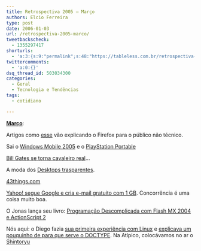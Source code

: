```yaml
---
title: Retrospectiva 2005 – Março
authors: Elcio Ferreira
type: post
date: 2006-01-03
url: /retrospectiva-2005-marco/
tweetbackscheck:
  - 1355297417
shorturls:
  - 'a:3:{s:9:"permalink";s:48:"https://tableless.com.br/retrospectiva-2005-marco";s:7:"tinyurl";s:26:"https://tinyurl.com/3cmwek6";s:4:"isgd";s:19:"https://is.gd/8F02w4";}'
twittercomments:
  - 'a:0:{}'
dsq_thread_id: 503034300
categories:
  - Geral
  - Tecnologia e Tendências
tags:
  - cotidiano

---
```

**[Março][1]**:

Artigos como [esse][2] vão explicando o Firefox para o público não técnico. 

Sai o [Windows Mobile 2005][3] e o [PlayStation Portable][4]

[Bill Gates se torna cavaleiro real][5]&#8230;

A moda dos [Desktops trasparentes][6].

[43things.com][7]

[Yahoo! segue Google e cria e-mail gratuito com 1 GB][8]. Concorrência é uma coisa muito boa.

O Jonas lança seu livro: [Programação Descomplicada com Flash MX 2004 e ActionScript 2][9]

Nós aqui: o Diego fazia [sua primeira experiência com Linux][10] e [explicava um pouquinho de para que serve o DOCTYPE][11]. Na Atípico, colocávamos no ar o [Shintoryu][12]

 [1]: https://tableless.com.br/2005/03/
 [2]: https://computer.howstuffworks.com/firefox.htm
 [3]: https://www.mobilelife.com.br/2005/03/31/256
 [4]: https://www.us.playstation.com/consoles.aspx?id=4
 [5]: https://info.abril.com.br/aberto/infonews/032005/02032005-4.shl
 [6]: https://www.crisdias.com/2005/03/28/um-novo-sentido-para-a-expressao-cor-transparente/
 [7]: https://www.43things.com/
 [8]: https://www1.folha.uol.com.br/folha/informatica/ult124u18206.shtml
 [9]: https://afiliados.submarino.com.br/books_productdetails.asp?Query=ProductPage&ProdTypeId=1&franq=132130&ProdId=295347
 [10]: https://tableless.com.br/desenvolvendo_no_linux
 [11]: https://tableless.com.br/doctype
 [12]: https://www.shintoryu.com.br/